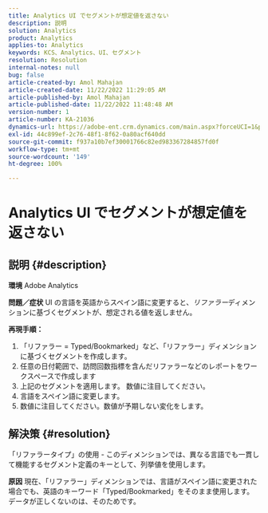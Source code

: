 ```yaml
---
title: Analytics UI でセグメントが想定値を返さない
description: 説明
solution: Analytics
product: Analytics
applies-to: Analytics
keywords: KCS、Analytics、UI、セグメント
resolution: Resolution
internal-notes: null
bug: false
article-created-by: Amol Mahajan
article-created-date: 11/22/2022 11:29:05 AM
article-published-by: Amol Mahajan
article-published-date: 11/22/2022 11:48:48 AM
version-number: 1
article-number: KA-21036
dynamics-url: https://adobe-ent.crm.dynamics.com/main.aspx?forceUCI=1&pagetype=entityrecord&etn=knowledgearticle&id=6cf79ed9-586a-ed11-9561-6045bd006d92
exl-id: 44c899ef-2c76-48f1-8f62-0a80acf640dd
source-git-commit: f937a10b7ef30001766c82ed983367284857fd0f
workflow-type: tm+mt
source-wordcount: '149'
ht-degree: 100%

---
```


# Analytics UI でセグメントが想定値を返さない

## 説明 {#description}

<b>環境</b>
Adobe Analytics


<b>問題／症状</b>
UI の言語を英語からスペイン語に変更すると、*リファラー*&#x200B;ディメンションに基づくセグメントが、想定される値を返しません。



<b>再現手順：</b>

1. 「リファラー = Typed/Bookmarked」など、「リファラー」ディメンションに基づくセグメントを作成します。
2. 任意の日付範囲で、訪問回数指標を含んだリファラーなどのレポートをワークスペースで作成します
3. 上記のセグメントを適用します。 数値に注目してください。
4. 言語をスペイン語に変更します。
5. 数値に注目してください。数値が予期しない変化をします。



## 解決策 {#resolution}


「リファラータイプ」の使用 - このディメンションでは、異なる言語でも一貫して機能するセグメント定義のキーとして、列挙値を使用します。


<b>原因</b>
現在、「リファラー」ディメンションでは、言語がスペイン語に変更された場合でも、英語のキーワード「Typed/Bookmarked」をそのまま使用します。 データが正しくないのは、そのためです。
